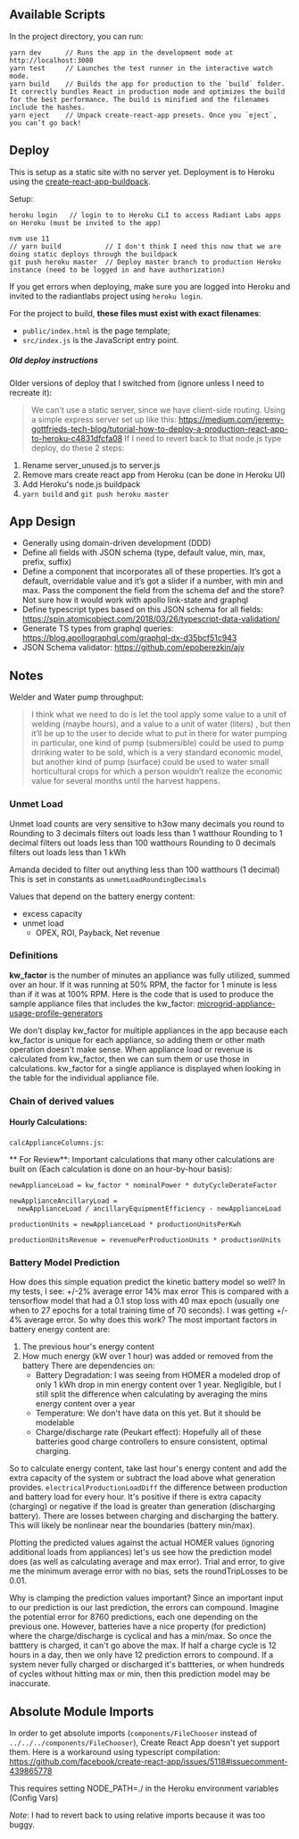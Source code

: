 
## Available Scripts
In the project directory, you can run:
```
yarn dev      // Runs the app in the development mode at http://localhost:3000
yarn test     // Launches the test runner in the interactive watch mode.
yarn build    // Builds the app for production to the `build` folder. It correctly bundles React in production mode and optimizes the build for the best performance. The build is minified and the filenames include the hashes.
yarn eject    // Unpack create-react-app presets. Once you `eject`, you can’t go back!

```

## Deploy
This is setup as a static site with no server yet. Deployment is to Heroku using the [create-react-app-buildpack](https://github.com/mars/create-react-app-buildpack#user-content-requires).

Setup:
```
heroku login   // login to to Heroku CLI to access Radiant Labs apps on Heroku (must be invited to the app)
```

```
nvm use 11
// yarn build           // I don't think I need this now that we are doing static deploys through the buildpack
git push heroku master  // Deploy master branch to production Heroku instance (need to be logged in and have authorization)
```

If you get errors when deploying, make sure you are logged into Heroku and invited to the radiantlabs project using  `heroku login`.

For the project to build, **these files must exist with exact filenames**:

- `public/index.html` is the page template;
- `src/index.js` is the JavaScript entry point.

##### Old deploy instructions
Older versions of deploy that I switched from (ignore unless I need to recreate it):
> We can't use a static server, since we have client-side routing. Using a simple express server set up like this: https://medium.com/jeremy-gottfrieds-tech-blog/tutorial-how-to-deploy-a-production-react-app-to-heroku-c4831dfcfa08
If I need to revert back to that node.js type deploy, do these 2 steps:
1. Rename server_unused.js to server.js
2. Remove mars create react app from Heroku (can be done in Heroku UI)
3. Add Heroku's node.js buildpack
4. `yarn build` and `git push heroku master`



## App Design

- Generally using domain-driven development (DDD)
- Define all fields with JSON schema (type, default value, min, max, prefix, suffix)
- Define a component that incorporates all of these properties. It’s got a default, overridable value and it’s got a slider if a number, with min and max. Pass the component the field from the schema def and the store? Not sure how it would work with apollo link-state and graphql
- Define typescript types based on this JSON schema for all fields: https://spin.atomicobject.com/2018/03/26/typescript-data-validation/
- Generate TS types from graphql queries: https://blog.apollographql.com/graphql-dx-d35bcf51c943
- JSON Schema validator: https://github.com/epoberezkin/ajv

## Notes

Welder and Water pump throughput:

> I think what we need to do is let the tool apply some value to a unit of welding (maybe hours), and a value to a unit of water (liters) , but then it’ll be up to the user to decide what to put in there for water pumping in particular, one kind of pump (submersible) could be used to pump drinking water to be sold, which is a very standard economic model, but another kind of pump (surface) could be used to water small horticultural crops for which a person wouldn’t realize the economic value for several months until the harvest happens.


### Unmet Load
Unmet load counts are very sensitive to h3ow many decimals you round to
Rounding to 3 decimals filters out loads less than 1 watthour
Rounding to 1 decimal filters out loads less than 100 watthours
Rounding to 0 decimals filters out loads less than 1 kWh

Amanda decided to filter out anything less than 100 watthours (1 decimal)
This is set in constants as `unmetLoadRoundingDecimals`

Values that depend on the battery energy content:
- excess capacity
- unmet load
    - OPEX, ROI, Payback, Net revenue


### Definitions

**kw_factor** is the number of minutes an appliance was fully utilized, summed over an hour. If it was running at 50% RPM, the factor for 1 minute is less than if it was at 100% RPM. Here is the code that is used to produce the sample appliance files that includes the kw_factor: [microgrid-appliance-usage-profile-generators](https://github.com/RadiantLabs/microgrid-appliance-usage-profile-generators)

We don't display kw_factor for multiple appliances in the app because each kw_factor is unique for each appliance, so adding them or other math operation doesn't make sense. When appliance load or revenue is calculated from kw_factor, then we can
sum them or use those in calculations. kw_factor for a single appliance is displayed when looking in the table for the individual appliance file.


### Chain of derived values

#### Hourly Calculations:
`calcApplianceColumns.js`:

** For Review**: Important calculations that many other calculations are built on (Each calculation is done on an hour-by-hour basis):
```
newApplianceLoad = kw_factor * nominalPower * dutyCycleDerateFactor

newApplianceAncillaryLoad =
  newApplianceLoad / ancillaryEquipmentEfficiency - newApplianceLoad

productionUnits = newApplianceLoad * productionUnitsPerKwh

productionUnitsRevenue = revenuePerProductionUnits * productionUnits
```




### Battery Model Prediction
How does this simple equation predict the kinetic battery model so well?
In my tests, I see:
+/-2% average error
14% max error
This is compared with a tensorflow model that had a 0.1 stop loss with 40 max epoch
(usually one when to 27 epochs for a total training time of 70 seconds). I was getting
+/- 4% average error. So why does this work?
The most important factors in battery energy content are:
1. The previous hour's energy content
2. How much energy (kW over 1 hour) was added or removed from the battery
There are dependencies on:
   * Battery Degradation: I was seeing from HOMER a modeled drop of only 1 kWh
     drop in min energy content over 1 year. Negligible, but I still split the
     difference when calculating by averaging the mins energy content over a year
   * Temperature: We don't have data on this yet. But it should be modelable
   * Charge/discharge rate (Peukart effect): Hopefully all of these batteries
     good charge controllers to ensure consistent, optimal charging.

So to calculate energy content, take last hour's energy content and add the
extra capacity of the system or subtract the load above what generation provides.
`electricalProductionLoadDiff` the difference between production and battery load
for every hour. It's positive if there is extra capacity (charging) or negative
if the load is greater than generation (discharging battery).
There are losses between charging and discharging the battery. This will likely
be nonlinear near the boundaries (battery min/max).

Plotting the predicted values against the actual HOMER values (ignoring additional
loads from appliances) let's us see how the prediction model does (as well as
calculating average and max error). Trial and error, to give me the minimum
average error with no bias, sets the roundTripLosses to be 0.01.

Why is clamping the prediction values important?
Since an important input to our prediction is our last prediction, the errors
can compound. Imagine the potential error for 8760 predictions, each one depending
on the previous one.
However, batteries have a nice property (for prediction) where the charge/discharge
is cyclical and has a min/max. So once the batttery is charged, it can't go above
the max. If half a charge cycle is 12 hours in a day, then we only have 12
prediction errors to compound.
If a system never fully charged or discharged it's battteries, or when hundreds of cycles without hitting max or min, then this prediction model may be inaccurate.


## Absolute Module Imports
In order to get absolute imports (`components/FileChooser` instead of `../../../components/FileChooser`), Create React App doesn't yet support them. Here is a workaround using typescript compilation:
https://github.com/facebook/create-react-app/issues/5118#issuecomment-439865778

This requires setting NODE_PATH=./ in the Heroku environment variables (Config Vars)

*Note*: I had to revert back to using relative imports because it was too buggy.
